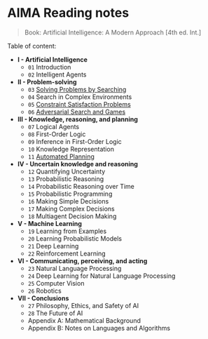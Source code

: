 # AIMA Reading notes

> Book: Artificial Intelligence: A Modern Approach [4th ed. Int.]

Table of content:  

- **I - Artificial Intelligence** 
    * `01` Introduction
    * `02` Intelligent Agents  
- **II - Problem-solving**  
    * `03` [Solving Problems by Searching](aima.3.solving-problems-by-searching.md)
    * `04` Search in Complex Environments
    * `05` [Constraint Satisfaction Problems](aima.5.csp.md)
    * `06` [Adversarial Search and Games](aima.6.adversarial-search-and-games.md)
- **III - Knowledge, reasoning, and planning**   
    * `07` Logical Agents
    * `08` First-Order Logic
    * `09` Inference in First-Order Logic
    * `10` Knowledge Representation
    * `11` [Automated Planning](aima.11.automated-planning.md)
- **IV - Uncertain knowledge and reasoning** 
    * `12` Quantifying Uncertainty
    * `13` Probabilistic Reasoning
    * `14` Probabilistic Reasoning over Time
    * `15` Probabilistic Programming
    * `16` Making Simple Decisions
    * `17` Making Complex Decisions  
    * `18` Multiagent Decision Making  
- **V - Machine Learning**  
    * `19` Learning from Examples  
    * `20` Learning Probabilistic Models  
    * `21` Deep Learning  
    * `22` Reinforcement Learning  
- **VI - Communicating, perceiving, and acting** 
    * `23` Natural Language Processing
    * `24` Deep Learning for Natural Language Processing
    * `25` Computer Vision
    * `26` Robotics
- **VII - Conclusions** 
    * `27` Philosophy, Ethics, and Safety of AI
    * `28` The Future of AI
    * Appendix A: Mathematical Background
    * Appendix B: Notes on Languages and Algorithms

  

